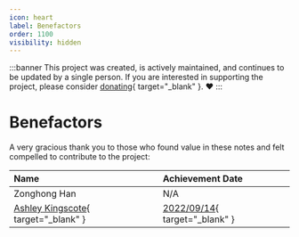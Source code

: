 ```yaml
---
icon: heart
label: Benefactors
order: 1100
visibility: hidden
---
```


:::banner
This project was created, is actively maintained, and continues to be updated by a single person. If you are interested in supporting the project, please consider [donating](https://link.com){ target="_blank" }. ❤️
:::

# Benefactors

A very gracious thank you to those who found value in these notes and felt compelled to contribute to the project:

Name | Achievement Date
:--- | :---
Zonghong Han | N/A
[Ashley Kingscote](https://www.linkedin.com/in/ashley-kingscote-87581094){ target="_blank" } | [2022/09/14](https://www.credly.com/badges/1b7e92f3-0841-4335-bfc2-5d92b19d2197){ target="_blank" }
